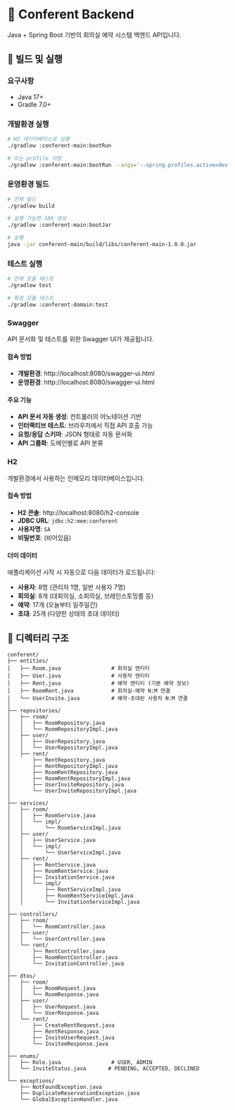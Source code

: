 # 🚀 Conferent Backend

Java + Spring Boot 기반의 회의실 예약 시스템 백엔드 API입니다.

## 🔧 빌드 및 실행

### 요구사항
- Java 17+
- Gradle 7.0+

### 개발환경 실행
```bash
# H2 데이터베이스로 실행
./gradlew :conferent-main:bootRun

# 또는 profile 지정
./gradlew :conferent-main:bootRun --args='--spring.profiles.active=dev'
```

### 운영환경 빌드
```bash
# 전체 빌드
./gradlew build

# 실행 가능한 JAR 생성
./gradlew :conferent-main:bootJar

# 실행
java -jar conferent-main/build/libs/conferent-main-1.0.0.jar
```

### 테스트 실행
```bash
# 전체 모듈 테스트
./gradlew test

# 특정 모듈 테스트
./gradlew :conferent-domain:test
```

### Swagger

API 문서화 및 테스트를 위한 Swagger UI가 제공됩니다.

#### 접속 방법
- **개발환경**: http://localhost:8080/swagger-ui.html
- **운영환경**: http://localhost:8080/swagger-ui.html

#### 주요 기능
- **API 문서 자동 생성**: 컨트롤러의 어노테이션 기반
- **인터랙티브 테스트**: 브라우저에서 직접 API 호출 가능
- **요청/응답 스키마**: JSON 형태로 자동 문서화
- **API 그룹화**: 도메인별로 API 분류


### H2

개발환경에서 사용하는 인메모리 데이터베이스입니다.

#### 접속 방법
- **H2 콘솔**: http://localhost:8080/h2-console
- **JDBC URL**: `jdbc:h2:mem:conferent`
- **사용자명**: `SA`
- **비밀번호**: (비어있음)

#### 더미 데이터
애플리케이션 시작 시 자동으로 다음 데이터가 로드됩니다:

- **사용자**: 8명 (관리자 1명, 일반 사용자 7명)
- **회의실**: 8개 (대회의실, 소회의실, 브레인스토밍룸 등)
- **예약**: 17개 (오늘부터 일주일간)
- **초대**: 25개 (다양한 상태의 초대 데이터)


## 📁 디렉터리 구조

```
conferent/
├── entities/
│   ├── Room.java                # 회의실 엔티티
│   ├── User.java                # 사용자 엔티티
│   ├── Rent.java                # 예약 엔티티 (기본 예약 정보)
│   ├── RoomRent.java            # 회의실-예약 N:M 연결
│   └── UserInvite.java          # 예약-초대된 사용자 N:M 연결
│
├── repositories/
│   ├── room/
│   │   ├── RoomRepository.java
│   │   └── RoomRepositoryImpl.java
│   ├── user/
│   │   ├── UserRepository.java
│   │   └── UserRepositoryImpl.java
│   ├── rent/
│       ├── RentRepository.java
│       ├── RentRepositoryImpl.java
│       ├── RoomRentRepository.java
│       ├── RoomRentRepositoryImpl.java
│       ├── UserInviteRepository.java
│       └── UserInviteRepositoryImpl.java
│
├── services/
│   ├── room/
│   │   ├── RoomService.java
│   │   └── impl/
│   │       └── RoomServiceImpl.java
│   ├── user/
│   │   ├── UserService.java
│   │   └── impl/
│   │       └── UserServiceImpl.java
│   ├── rent/
│   │   ├── RentService.java
│   │   ├── RoomRentService.java
│   │   ├── InvitationService.java
│   │   └── impl/
│   │       ├── RentServiceImpl.java
│   │       ├── RoomRentServiceImpl.java
│   │       └── InvitationServiceImpl.java
│
├── controllers/
│   ├── room/
│   │   └── RoomController.java
│   ├── user/
│   │   └── UserController.java
│   └── rent/
│       ├── RentController.java
│       ├── RoomRentController.java
│       └── InvitationController.java
│
├── dtos/
│   ├── room/
│   │   ├── RoomRequest.java
│   │   └── RoomResponse.java
│   ├── user/
│   │   ├── UserRequest.java
│   │   └── UserResponse.java
│   └── rent/
│       ├── CreateRentRequest.java
│       ├── RentResponse.java
│       ├── InviteUserRequest.java
│       └── InviteeResponse.java
│
├── enums/
│   ├── Role.java                # USER, ADMIN
│   └── InviteStatus.java       # PENDING, ACCEPTED, DECLINED
│
└── exceptions/
    ├── NotFoundException.java
    ├── DuplicateReservationException.java
    └── GlobalExceptionHandler.java


```